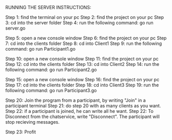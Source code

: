 RUNNING THE SERVER INSTRUCTIONS:

Step 1: find the terminal on your pc
Step 2: find the project on your pc
Step 3: cd into the server folder
Step 4: run the following command: go run server.go

Step 5: open a new console window
Step 6: find the project on your pc
Step 7: cd into the clients folder
Step 8: cd into Client1
Step 9: run the following command: go run Participant1.go

Step 10: open a new console window
Step 11: find the project on your pc
Step 12: cd into the clients folder
Step 13: cd into Client2
Step 14: run the following command: go run Participant2.go

Step 15: open a new console window
Step 16: find the project on your pc
Step 17: cd into the clients folder
Step 18: cd into Client3
Step 19: run the following command: go run Participant3.go

Step 20: Join the program from a participant, by writing "Join" in a participant terminal
Step 21: do step 20 with as many clients as you want. 
Step 22: if a participant is joined, he can write all he want.
Step 22: To Disconnect from the chatservice, write "Disconnect". The participant will stop recieving messages.

Step 23: Profit
